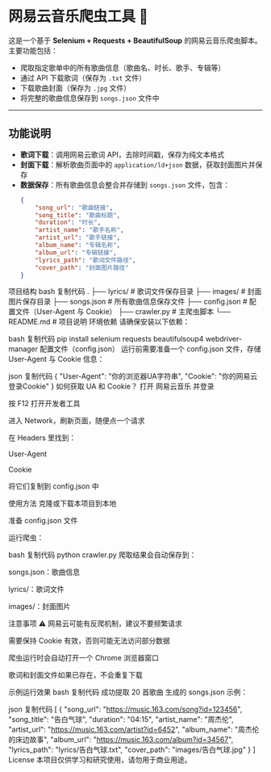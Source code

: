 # 网易云音乐爬虫工具 🎵

这是一个基于 **Selenium + Requests + BeautifulSoup** 的网易云音乐爬虫脚本。  
主要功能包括：
- 爬取指定歌单中的所有歌曲信息（歌曲名、时长、歌手、专辑等）
- 通过 API 下载歌词（保存为 `.txt` 文件）
- 下载歌曲封面（保存为 `.jpg` 文件）
- 将完整的歌曲信息保存到 `songs.json` 文件中

---

## 功能说明

- **歌词下载**：调用网易云歌词 API，去除时间戳，保存为纯文本格式  
- **封面下载**：解析歌曲页面中的 `application/ld+json` 数据，获取封面图片并保存  
- **数据保存**：所有歌曲信息会整合并存储到 `songs.json` 文件，包含：
  ```json
  {
      "song_url": "歌曲链接",
      "song_title": "歌曲标题",
      "duration": "时长",
      "artist_name": "歌手名称",
      "artist_url": "歌手链接",
      "album_name": "专辑名称",
      "album_url": "专辑链接",
      "lyrics_path": "歌词文件路径",
      "cover_path": "封面图片路径"
  }
项目结构
bash
复制代码
.
├── lyrics/             # 歌词文件保存目录
├── images/             # 封面图片保存目录
├── songs.json          # 所有歌曲信息保存文件
├── config.json         # 配置文件（User-Agent 与 Cookie）
├── crawler.py          # 主爬虫脚本
└── README.md           # 项目说明
环境依赖
请确保安装以下依赖：

bash
复制代码
pip install selenium requests beautifulsoup4 webdriver-manager
配置文件（config.json）
运行前需要准备一个 config.json 文件，存储 User-Agent 与 Cookie 信息：

json
复制代码
{
    "User-Agent": "你的浏览器UA字符串",
    "Cookie": "你的网易云登录Cookie"
}
如何获取 UA 和 Cookie？
打开 网易云音乐 并登录

按 F12 打开开发者工具

进入 Network，刷新页面，随便点一个请求

在 Headers 里找到：

User-Agent

Cookie

将它们复制到 config.json 中

使用方法
克隆或下载本项目到本地

准备 config.json 文件

运行爬虫：

bash
复制代码
python crawler.py
爬取结果会自动保存到：

songs.json：歌曲信息

lyrics/：歌词文件

images/：封面图片

注意事项 ⚠️
网易云可能有反爬机制，建议不要频繁请求

需要保持 Cookie 有效，否则可能无法访问部分数据

爬虫运行时会自动打开一个 Chrome 浏览器窗口

歌词和封面文件如果已存在，不会重复下载

示例运行效果
bash
复制代码
成功提取 20 首歌曲
生成的 songs.json 示例：

json
复制代码
[
    {
        "song_url": "https://music.163.com/song?id=123456",
        "song_title": "告白气球",
        "duration": "04:15",
        "artist_name": "周杰伦",
        "artist_url": "https://music.163.com/artist?id=6452",
        "album_name": "周杰伦的床边故事",
        "album_url": "https://music.163.com/album?id=34567",
        "lyrics_path": "lyrics/告白气球.txt",
        "cover_path": "images/告白气球.jpg"
    }
]
License
本项目仅供学习和研究使用，请勿用于商业用途。
